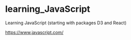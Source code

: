 # learning_JavaScript
Learning JavaScript (starting with packages D3 and React)

https://www.javascript.com/
